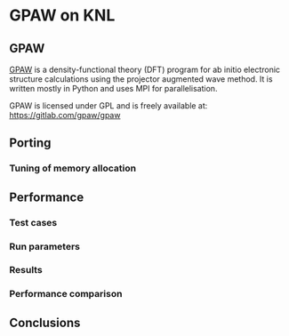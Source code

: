 # GPAW on KNL

## GPAW

[GPAW](https://wiki.fysik.dtu.dk/gpaw/) is a density-functional theory (DFT)
program for ab initio electronic structure calculations using the projector
augmented wave method. It is written mostly in Python and uses MPI for
parallelisation.

GPAW is licensed under GPL and is freely available at:
  https://gitlab.com/gpaw/gpaw

## Porting
### Tuning of memory allocation

## Performance

### Test cases
### Run parameters
### Results
### Performance comparison

## Conclusions

